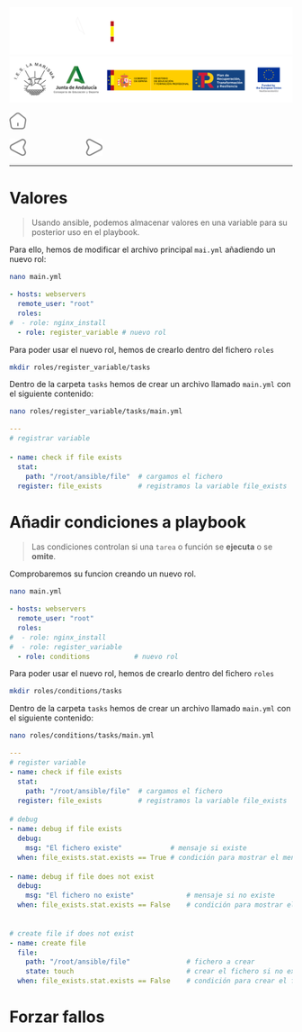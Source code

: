![](https://github.com/jcorvid509/.resGen/blob/main/_bannerD.png#gh-dark-mode-only)
![](https://github.com/jcorvid509/.resGen/blob/main/_bannerL.png#gh-light-mode-only)

<a href="/README.md"><img src="https://github.com/jcorvid509/.resGen/blob/main/_home.svg" width="30"></a>

<a href="3.despliegue.md"><img src="https://github.com/jcorvid509/.resGen/blob/main/_arrow_r.svg" width="30"></a>
&emsp;&emsp;&emsp;&emsp;&emsp;&emsp;&emsp;
<a href="4.values.md"><img src="https://github.com/jcorvid509/.resGen/blob/main/_arrow.svg" width="30"></a>

---

# Valores

> Usando ansible, podemos almacenar valores en una variable para su posterior uso en el playbook.

Para ello, hemos de modificar el archivo principal `mai.yml` añadiendo un nuevo rol:

```bash
nano main.yml
```

```yml
- hosts: webservers
  remote_user: "root"
  roles:
#  - role: nginx_install
  - role: register_variable # nuevo rol
```

Para poder usar el nuevo rol, hemos de crearlo dentro del fichero `roles`

```bash
mkdir roles/register_variable/tasks
```

Dentro de la carpeta `tasks` hemos de crear un archivo llamado `main.yml` con el siguiente contenido:

```bash
nano roles/register_variable/tasks/main.yml
```

```yml
---
# registrar variable

- name: check if file exists
  stat:
    path: "/root/ansible/file"  # cargamos el fichero
  register: file_exists         # registramos la variable file_exists
```

# Añadir condiciones a playbook

> Las condiciones controlan si una `tarea` o función se **ejecuta** o se **omite**.

Comprobaremos su funcion creando un nuevo rol.

```bash
nano main.yml
```

```yml
- hosts: webservers
  remote_user: "root"
  roles:
#  - role: nginx_install
#  - role: register_variable
  - role: conditions           # nuevo rol
```

Para poder usar el nuevo rol, hemos de crearlo dentro del fichero `roles`

```bash
mkdir roles/conditions/tasks
```

Dentro de la carpeta `tasks` hemos de crear un archivo llamado `main.yml` con el siguiente contenido:

```bash
nano roles/conditions/tasks/main.yml
```

```yml
---
# register variable
- name: check if file exists
  stat:
    path: "/root/ansible/file"  # cargamos el fichero
  register: file_exists         # registramos la variable file_exists

# debug
- name: debug if file exists
  debug:
    msg: "El fichero existe"            # mensaje si existe
  when: file_exists.stat.exists == True # condición para mostrar el mensaje

- name: debug if file does not exist
  debug:
    msg: "El fichero no existe"             # mensaje si no existe
  when: file_exists.stat.exists == False    # condición para mostrar el mensaje


# create file if does not exist
- name: create file
  file:
    path: "/root/ansible/file"              # fichero a crear
    state: touch                            # crear el fichero si no existe
  when: file_exists.stat.exists == False    # condición para crear el fichero
```

# Forzar fallos


